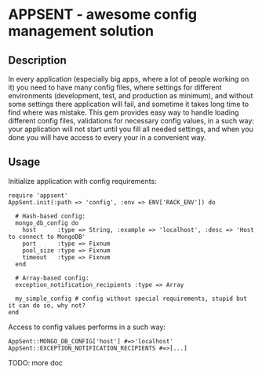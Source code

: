 APPSENT - awesome config management solution
============================================

Description
-----------

In every application (especially big apps, where a lot of people working on it) you need
to have many config files, where settings for different environments (development, test, and production as minimum),
and without some settings there application will fail, and sometime it takes long time to find  where was mistake.
This gem provides easy way to handle loading different config files, validations for necessary config values, in a such way:
your application will not start until you fill all needed settings, and when you done you will have access to every your in a convenient way.

Usage
-----

Initialize application with config requirements:

	require 'appsent'
	AppSent.init(:path => 'config', :env => ENV['RACK_ENV']) do

	  # Hash-based config:
	  mongo_db_config do
	    host      :type => String, :example => 'localhost', :desc => 'Host to connect to MongoDB'
	    port      :type => Fixnum
	    pool_size :type => Fixnum
	    timeout   :type => Fixnum
	  end

	  # Array-based config:
	  exception_notification_recipients :type => Array

	  my_simple_config # config without special requirements, stupid but it can do so, why not?
	end

Access to config values performs in a such way:

	AppSent::MONGO_DB_CONFIG['host'] #=>'localhost'
	AppSent::EXCEPTION_NOTIFICATION_RECIPIENTS #=>[...]

TODO: more doc
